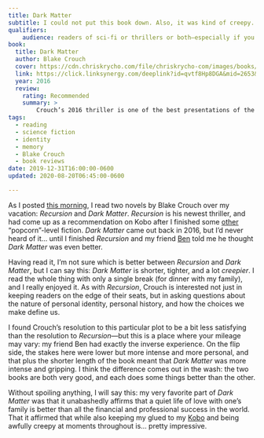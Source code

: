 ```yaml
---
title: Dark Matter
subtitle: I could not put this book down. Also, it was kind of creepy.
qualifiers:
    audience: readers of sci-fi or thrillers or both—especially if you have an interest in identity, memory, and the ways they intersect.
book:
  title: Dark Matter
  author: Blake Crouch
  cover: https://cdn.chriskrycho.com/file/chriskrycho-com/images/books/dark-matter.jpg
  link: https://click.linksynergy.com/deeplink?id=qvtf8Hp8DGA&mid=2653&murl=https%3A%2F%2Fwww.alibris.com%2FDark-Matter-Blake-Crouch%2Fbook%2F34241696
  year: 2016
  review:
    rating: Recommended
    summary: >
        Crouch’s 2016 thriller is one of the best presentations of the goodness of the quiet beauty of a loving family over professional and financial success I’ve seen in quite some time. While also being gripping and creepy—quite a hat trick.
tags:
  - reading
  - science fiction
  - identity
  - memory
  - Blake Crouch
  - book reviews
date: 2019-12-31T16:00:00-0600
updated: 2020-08-20T06:45:00-0600

---
```


As I posted [this morning][recursion], I read two novels by Blake Crouch over my vacation: <cite>Recursion</cite> and <cite>Dark Matter</cite>. <cite>Recursion</cite> is his newest thriller, and had come up as a recommendation on Kobo after I finished some [other][themis] “popcorn”-level fiction. <cite>Dark Matter</cite> came out back in 2016, but I’d never heard of it… until I finished <cite>Recursion</cite> and my friend [Ben] told me he thought <cite>Dark Matter</cite> was even better.

Having read it, I’m not sure which is better between <cite>Recursion</cite> and <cite>Dark Matter</cite>, but I can say this: <cite>Dark Matter</cite> is shorter, tighter, and a lot *creepier*. I read the whole thing with only a single break (for dinner with my family), and I really enjoyed it. As with <cite>Recursion</cite>, Crouch is interested not just in keeping readers on the edge of their seats, but in asking questions about the nature of personal identity, personal history, and how the choices we make define us.

I found Crouch’s resolution to this particular plot to be a bit less satisfying than the resolution to <cite>Recursion</cite>—but this is a place where your mileage may vary: my friend Ben had exactly the inverse experience. On the flip side, the stakes here were lower but more intense and more personal, and that plus the shorter length of the book meant that <cite>Dark Matter</cite> was more intense and gripping. I think the difference comes out in the wash: the two books are both very good, and each does some things better than the other.

Without spoiling anything, I will say this: my very favorite part of <cite>Dark Matter</cite> was that it unabashedly affirms that a quiet life of love with one’s family is better than all the financial and professional success in the world. That it affirmed that while also keeping my glued to my [Kobo] and being awfully creepy at moments throughout is… pretty impressive.

[recursion]: https://v5.chriskrycho.com/library/recursion/
[themis]: https://v4.chriskrycho.com/2019/review-the-themis-files.html
[Ben]: https://benmakuh.com
[Kobo]: https://us.kobobooks.com/products/kobo-aura-one-limited-edition